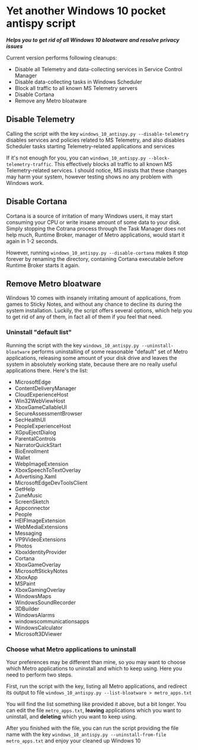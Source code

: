 # Yet another Windows 10 pocket antispy script
***Helps you to get rid of all Windows 10 bloatware and resolve privacy issues***

Current version performs following cleanups:
* Disable all Telemetry and data-collecting services in Service Control Manager
* Disable data-collecting tasks in Windows Scheduler
* Block all traffic to all known MS Telemetry servers
* Disable Cortana
* Remove any Metro bloatware

## Disable Telemetry
Calling the script with the key `windows_10_antispy.py --disable-telemetry` disables services and policies related to MS 
Telemetry, and also disables Scheduler tasks starting Telemetry-related applications and services

If it's not enough for you, you can `windows_10_antispy.py --block-telemetry-traffic`. This effectively blocks all traffic 
to all known MS Telemetry-related services. 
I should notice, MS insists that these changes may harm your system, 
however testing shows no any problem with Windows work.

## Disable Cortana
Cortana is a source of irritation of many Windows users, it may start consuming your CPU 
or write insane amount of some data to your disk. 
Simply stopping the Cotrana process through the Task Manager does not help much, 
Runtime Broker, manager of Metro applications, would start it again in 1-2 seconds.

However, running  `windows_10_antispy.py --disable-cortana` makes it stop forever by renaming the directory, 
containing Cortana executable before Runtime Broker starts it again.

## Remove Metro bloatware
Windows 10 comes with insanely irritating amount of applications, from games to Sticky Notes, 
and without any chance to decline its during the system installation. Luckily, the script offers several options, which help you to get rid of any of them, in fact all of them if you feel that need.

### Uninstall "default list"
Running the script with the key `windows_10_antispy.py --uninstall-bloatware` performs uninstalling of some reasonable 
"default" set of Metro applications, releasing some amount of your disk drive and leaves the system 
in absolutely working state, because there are no really useful applications there. Here's the list:

* MicrosoftEdge
* ContentDeliveryManager
* CloudExperienceHost
* Win32WebViewHost
* XboxGameCallableUI
* SecureAssessmentBrowser
* SecHealthUI
* PeopleExperienceHost
* XGpuEjectDialog
* ParentalControls
* NarratorQuickStart
* BioEnrollment
* Wallet
* WebpImageExtension
* XboxSpeechToTextOverlay
* Advertising.Xaml
* MicrosoftEdgeDevToolsClient
* GetHelp
* ZuneMusic
* ScreenSketch
* Appconnector
* People
* HEIFImageExtension
* WebMediaExtensions
* Messaging
* VP9VideoExtensions
* Photos
* XboxIdentityProvider
* Cortana
* XboxGameOverlay
* MicrosoftStickyNotes
* XboxApp
* MSPaint
* XboxGamingOverlay
* WindowsMaps
* WindowsSoundRecorder
* 3DBuilder
* WindowsAlarms
* windowscommunicationsapps
* WindowsCalculator
* Microsoft3DViewer

### Choose what Metro applications to uninstall

Your preferences may be different than mine, so you may want to choose which Metro applications to uninstall 
and which to keep using. Here you need to perform two steps.

First, run the script with the key, listing all Metro applications, and redirect its output to file
`windows_10_antispy.py --list-bloatware > metro_apps.txt`

You will find the list something like provided it above, but a bit longer. You can edit the file `metro_apps.txt`,
**leaving** applications which you want to uninstall, and **deleting** which you want to keep using.

After you finished with the file, you can run the script providing the file name with the key 
`windows_10_antispy.py --uninstall-from-file metro_apps.txt` and enjoy your cleaned up Windows 10